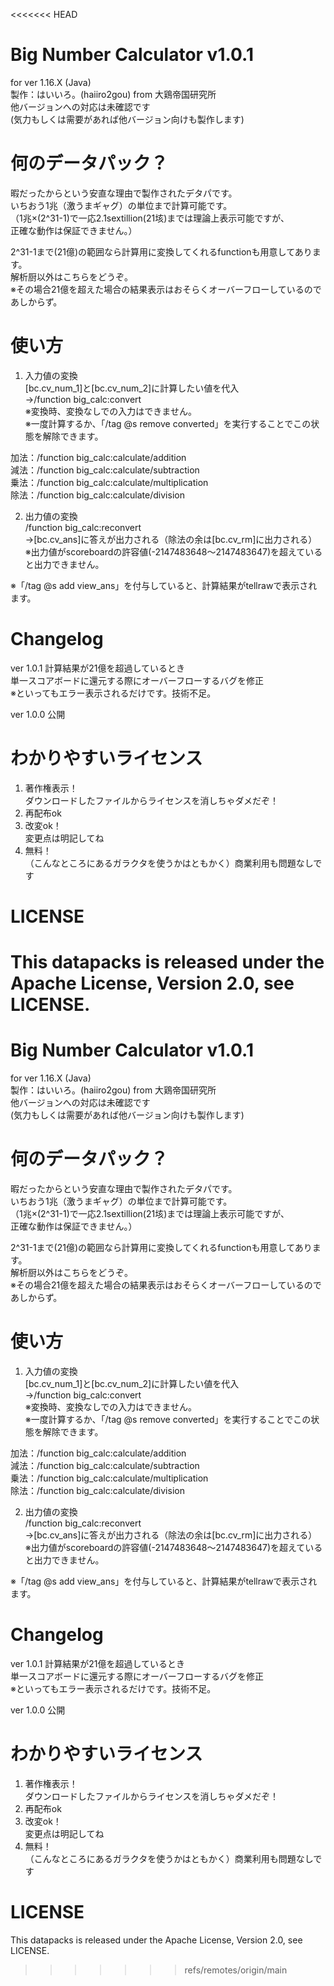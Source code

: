 <<<<<<< HEAD
# Big Number Calculator v1.0.1
for ver 1.16.X (Java)  
製作：はいいろ。(haiiro2gou) from 大鶏帝国研究所  
他バージョンへの対応は未確認です  
(気力もしくは需要があれば他バージョン向けも製作します)

# 何のデータパック？
暇だったからという安直な理由で製作されたデタパです。  
いちおう1兆（激うまギャグ）の単位まで計算可能です。  
（1兆×(2^31-1)で一応2.1sextillion(21垓)までは理論上表示可能ですが、  
正確な動作は保証できません。）

2^31-1まで(21億)の範囲なら計算用に変換してくれるfunctionも用意してあります。  
解析厨以外はこちらをどうぞ。  
※その場合21億を超えた場合の結果表示はおそらくオーバーフローしているのであしからず。  

# 使い方
1. 入力値の変換  
[bc.cv_num_1]と[bc.cv_num_2]に計算したい値を代入  
→/function big_calc:convert  
※変換時、変換なしでの入力はできません。  
※一度計算するか、「/tag @s remove converted」を実行することでこの状態を解除できます。  
  
加法：/function big_calc:calculate/addition  
減法：/function big_calc:calculate/subtraction  
乗法：/function big_calc:calculate/multiplication  
除法：/function big_calc:calculate/division  

2. 出力値の変換  
/function big_calc:reconvert  
→[bc.cv_ans]に答えが出力される（除法の余は[bc.cv_rm]に出力される）  
※出力値がscoreboardの許容値(-2147483648～2147483647)を超えていると出力できません。  
  
※「/tag @s add view_ans」を付与していると、計算結果がtellrawで表示されます。  

# Changelog
ver 1.0.1 計算結果が21億を超過しているとき  
単一スコアボードに還元する際にオーバーフローするバグを修正  
※といってもエラー表示されるだけです。技術不足。  
  
ver 1.0.0 公開

# わかりやすいライセンス
1. 著作権表示！  
ダウンロードしたファイルからライセンスを消しちゃダメだぞ！  
2. 再配布ok  
3. 改変ok！  
変更点は明記してね  
4. 無料！  
（こんなところにあるガラクタを使うかはともかく）商業利用も問題なしです  

# LICENSE
This datapacks is released under the Apache License, Version 2.0, see LICENSE.  
=======
# Big Number Calculator v1.0.1
for ver 1.16.X (Java)  
製作：はいいろ。(haiiro2gou) from 大鶏帝国研究所  
他バージョンへの対応は未確認です  
(気力もしくは需要があれば他バージョン向けも製作します)

# 何のデータパック？
暇だったからという安直な理由で製作されたデタパです。  
いちおう1兆（激うまギャグ）の単位まで計算可能です。  
（1兆×(2^31-1)で一応2.1sextillion(21垓)までは理論上表示可能ですが、  
正確な動作は保証できません。）

2^31-1まで(21億)の範囲なら計算用に変換してくれるfunctionも用意してあります。  
解析厨以外はこちらをどうぞ。  
※その場合21億を超えた場合の結果表示はおそらくオーバーフローしているのであしからず。  

# 使い方
1. 入力値の変換  
[bc.cv_num_1]と[bc.cv_num_2]に計算したい値を代入  
→/function big_calc:convert  
※変換時、変換なしでの入力はできません。  
※一度計算するか、「/tag @s remove converted」を実行することでこの状態を解除できます。  
  
加法：/function big_calc:calculate/addition  
減法：/function big_calc:calculate/subtraction  
乗法：/function big_calc:calculate/multiplication  
除法：/function big_calc:calculate/division  

2. 出力値の変換  
/function big_calc:reconvert  
→[bc.cv_ans]に答えが出力される（除法の余は[bc.cv_rm]に出力される）  
※出力値がscoreboardの許容値(-2147483648～2147483647)を超えていると出力できません。  
  
※「/tag @s add view_ans」を付与していると、計算結果がtellrawで表示されます。  

# Changelog
ver 1.0.1 計算結果が21億を超過しているとき  
単一スコアボードに還元する際にオーバーフローするバグを修正  
※といってもエラー表示されるだけです。技術不足。  
  
ver 1.0.0 公開

# わかりやすいライセンス
1. 著作権表示！  
ダウンロードしたファイルからライセンスを消しちゃダメだぞ！  
2. 再配布ok  
3. 改変ok！  
変更点は明記してね  
4. 無料！  
（こんなところにあるガラクタを使うかはともかく）商業利用も問題なしです  

# LICENSE
This datapacks is released under the Apache License, Version 2.0, see LICENSE.  
>>>>>>> refs/remotes/origin/main
